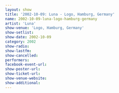```yaml
---
layout: show
title: '2002-10-09: Luna - Logo, Hamburg, Germany'
name: 2002-10-09-luna-logo-hamburg-germany
artist: 'Luna'
show-venue: 'Logo, Hamburg, Germany'
show-setlist: 
show-date: 2002-10-09
category: 2002
show-radio: 
show-lastfm: 
show-cancelled: 
performers: 
facebook-event-url: 
show-poster-url: 
show-ticket-url: 
show-venue-website: 
show-additional: 
---
```


